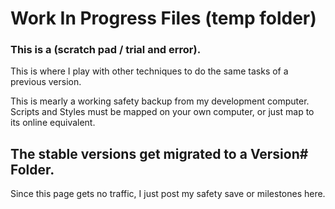 # Work In Progress Files (temp folder)

### This is a (scratch pad / trial and error).

This is where I play with other techniques to do the same tasks of a previous version.

This is mearly a working safety backup from my development computer. Scripts and Styles must be mapped on your own computer, or just map to its online equivalent.

## The stable versions get migrated to a Version# Folder.

Since this page gets no traffic, I just post my safety save or milestones here.
